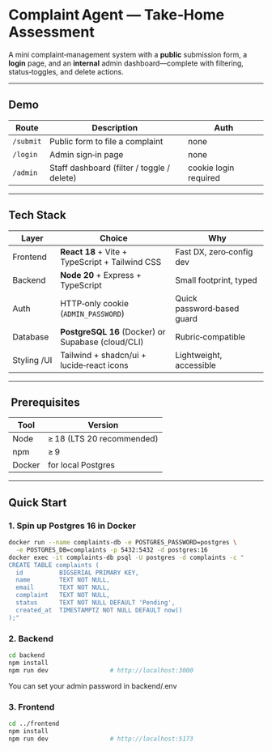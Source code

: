 # Complaint Agent — Take‑Home Assessment

A mini complaint‑management system with a **public** submission form, a **login** page, and an **internal** admin dashboard—complete with filtering, status‑toggles, and delete actions.  

---

## Demo

| Route           | Description                             | Auth              |
|-----------------|-----------------------------------------|-------------------|
| `/submit`       | Public form to file a complaint         | none              |
| `/login`        | Admin sign‑in page                      | none              |
| `/admin`        | Staff dashboard (filter / toggle / delete) | cookie login required |

---

## Tech Stack

| Layer        | Choice                                                  | Why                        |
|--------------|---------------------------------------------------------|----------------------------|
| Frontend     | **React 18** + Vite + TypeScript + Tailwind CSS         | Fast DX, zero‑config dev   |
| Backend      | **Node 20** + Express + TypeScript                      | Small footprint, typed     |
| Auth         | HTTP‑only cookie (`ADMIN_PASSWORD`)                     | Quick password‑based guard |
| Database     | **PostgreSQL 16** (Docker) or Supabase (cloud/CLI)      | Rubric‑compatible          |
| Styling /UI  | Tailwind + shadcn/ui + lucide‑react icons               | Lightweight, accessible    |

---

##  Prerequisites

| Tool | Version |
|------|---------|
| Node | ≥ 18 (LTS 20 recommended) |
| npm  | ≥ 9 |
| Docker | for local Postgres |

---

## Quick Start

### **1. Spin up Postgres 16 in Docker**

```bash
docker run --name complaints-db -e POSTGRES_PASSWORD=postgres \
  -e POSTGRES_DB=complaints -p 5432:5432 -d postgres:16
docker exec -it complaints-db psql -U postgres -d complaints -c "
CREATE TABLE complaints (
  id          BIGSERIAL PRIMARY KEY,
  name        TEXT NOT NULL,
  email       TEXT NOT NULL,
  complaint   TEXT NOT NULL,
  status      TEXT NOT NULL DEFAULT 'Pending',
  created_at  TIMESTAMPTZ NOT NULL DEFAULT now()
);"
```

### **2. Backend**

```bash
cd backend
npm install
npm run dev                 # http://localhost:3000
```

You can set your admin password in backend/.env

### **3. Frontend**

```bash
cd ../frontend
npm install
npm run dev                 # http://localhost:5173
```